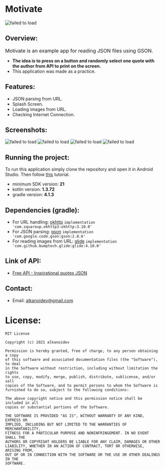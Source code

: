 # Motivate
![failed to load](https://github.com/alkanoidev/motivate/blob/main/logo/logo.svg)
## Overview:
<font size="3">Motivate is an example app for reading JSON files using GSON.  </font>
- **The **idea** is to press on a button and randomly select one quote with the author from API to print on the screen.**
- This application was made as a practice.
## Features:
- JSON parsing from URL.
- Splash Screen.
- Loading images from URL.
- Checking Internet Connection.
## Screenshots:
![failed to load](https://github.com/alkanoidev/motivate/blob/main/screenshots/Google%20Pixel%204.png)
![failed to load](https://github.com/alkanoidev/motivate/blob/main/screenshots/Google%20Pixel%2041.png)
![failed to load](https://github.com/alkanoidev/motivate/blob/main/screenshots/Google%20Pixel%2042.png)
![failed to load](https://github.com/alkanoidev/motivate/blob/main/screenshots/Google%20Pixel%2043.png)

## Running the project:
To run this application simply clone the repository and open it in Android Studio. Then follow [this](https://developer.android.com/training/basics/firstapp/running-app) tutorial.
- minimum SDK version: **21**
- kotlin version: **1.3.72**
- gradle version: **4.1.3**

## Dependencies (gradle):
- For URL handling: [okhttp](https://github.com/square/okhttp)  ```implementation 'com.squareup.okhttp3:okhttp:3.10.0'```
- For JSON parsing: [gson](https://github.com/google/gson)  ```implementation 'com.google.code.gson:gson:2.8.6'```
- For reading images from URL: [glide](https://github.com/bumptech/glide)  ```implementation 'com.github.bumptech.glide:glide:4.10.0'```

## Link of API:
- [Free API - Inspirational quotes JSON](https://forum.freecodecamp.org/t/free-api-inspirational-quotes-json-with-code-examples/311373)

## Contact:
- Email: alkanoidev@gmail.com 

# License:
```
MIT License

Copyright (c) 2021 alkanoidev

Permission is hereby granted, free of charge, to any person obtaining a copy
of this software and associated documentation files (the "Software"), to deal
in the Software without restriction, including without limitation the rights
to use, copy, modify, merge, publish, distribute, sublicense, and/or sell
copies of the Software, and to permit persons to whom the Software is
furnished to do so, subject to the following conditions:

The above copyright notice and this permission notice shall be included in all
copies or substantial portions of the Software.

THE SOFTWARE IS PROVIDED "AS IS", WITHOUT WARRANTY OF ANY KIND, EXPRESS OR
IMPLIED, INCLUDING BUT NOT LIMITED TO THE WARRANTIES OF MERCHANTABILITY,
FITNESS FOR A PARTICULAR PURPOSE AND NONINFRINGEMENT. IN NO EVENT SHALL THE
AUTHORS OR COPYRIGHT HOLDERS BE LIABLE FOR ANY CLAIM, DAMAGES OR OTHER
LIABILITY, WHETHER IN AN ACTION OF CONTRACT, TORT OR OTHERWISE, ARISING FROM,
OUT OF OR IN CONNECTION WITH THE SOFTWARE OR THE USE OR OTHER DEALINGS IN THE
SOFTWARE.
```
